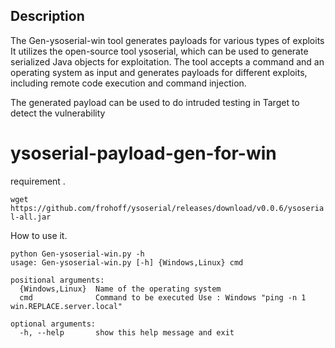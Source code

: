 ## Description
The Gen-ysoserial-win tool generates payloads for various types of exploits 
It utilizes the open-source tool ysoserial, which can be used to generate serialized Java objects for exploitation. The tool accepts a command and an operating system as input and generates payloads for different exploits, including remote code execution and command injection. 

The generated payload can be used to do intruded testing in Target to detect the vulnerability


# ysoserial-payload-gen-for-win

requirement .

`wget https://github.com/frohoff/ysoserial/releases/download/v0.0.6/ysoserial-all.jar`


How to use it.

```shell
python Gen-ysoserial-win.py -h
usage: Gen-ysoserial-win.py [-h] {Windows,Linux} cmd

positional arguments:
  {Windows,Linux}  Name of the operating system
  cmd              Command to be executed Use : Windows "ping -n 1 win.REPLACE.server.local"

optional arguments:
  -h, --help       show this help message and exit
  ```
